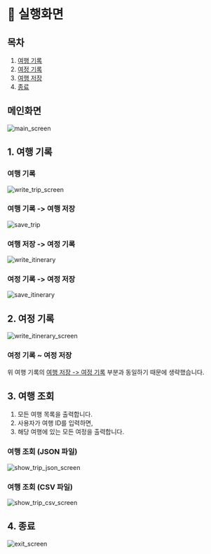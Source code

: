 # 🎢 실행화면

## 목차

1. [여행 기록](#1-여행-기록)
2. [여정 기록](#2-여정-기록)
3. [여행 저장](#3-여행-조회)
4. [종료](#4-종료)

## 메인화면

![main_screen](images/main_screen.png)

## 1. 여행 기록

### 여행 기록

![write_trip_screen](images/write_trip_screen.png)

### 여행 기록 -> 여행 저장

![save_trip](images/save_trip.png)

### 여행 저장 -> 여정 기록

![write_itinerary](images/write_itinerary.png)

### 여정 기록 -> 여정 저장

![save_itinerary](images/save_itinerary.png)

## 2. 여정 기록

![write_itinerary_screen](images/write_itinerary_screen.png)

### 여정 기록 ~ 여정 저장

위 여행 기록의 [여행 저장 -> 여정 기록](#여행-저장---여정-기록) 부분과 동일하기 때문에 생략했습니다.

## 3. 여행 조회

1. 모든 여행 목록을 출력합니다.
2. 사용자가 여행 ID를 입력하면,
3. 해당 여행에 있는 모든 여정을 출력합니다.

### 여행 조회 (JSON 파일)

![show_trip_json_screen](images/show_trip_json_screen.png)

### 여행 조회 (CSV 파일)

![show_trip_csv_screen](images/show_trip_csv_screen.png)

## 4. 종료

![exit_screen](images/exit_screen.png)
